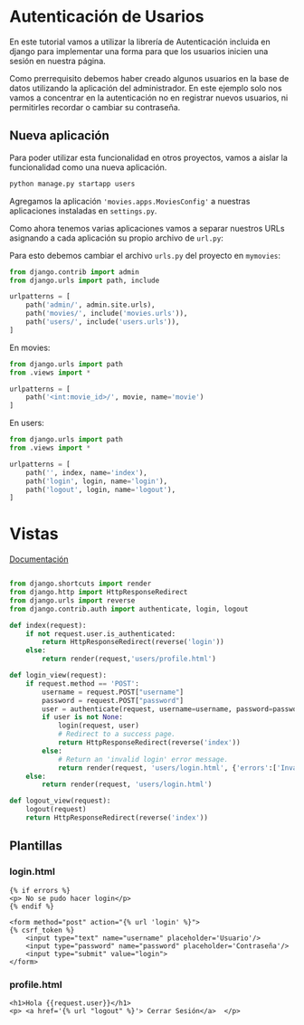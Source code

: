 # Autenticación de Usarios

En este tutorial vamos a utilizar la librería de Autenticación incluida
en django para implementar una forma para que los usuarios inicien una sesión en
nuestra página.

Como prerrequisito debemos haber creado algunos usuarios en la base de datos
utilizando la aplicación del administrador. En este ejemplo solo nos vamos a
concentrar en la autenticación no en registrar nuevos usuarios, ni permitirles
recordar o cambiar su contraseña.

## Nueva aplicación

Para poder utilizar esta funcionalidad en otros proyectos, vamos a
aislar la funcionalidad como una nueva aplicación.

```bash
python manage.py startapp users
```

Agregamos la aplicación `'movies.apps.MoviesConfig'` a nuestras aplicaciones instaladas en `settings.py`.

Como ahora tenemos varias aplicaciones vamos a separar nuestros URLs
asignando a cada aplicación su propio archivo de `url.py`:

Para esto debemos cambiar el archivo `urls.py` del proyecto en `mymovies`:

```python
from django.contrib import admin
from django.urls import path, include

urlpatterns = [
    path('admin/', admin.site.urls),
    path('movies/', include('movies.urls')),
    path('users/', include('users.urls')),
]
```

En movies:

```python
from django.urls import path
from .views import *

urlpatterns = [
    path('<int:movie_id>/', movie, name='movie')
]
```

En users:

```python
from django.urls import path
from .views import *

urlpatterns = [
    path('', index, name='index'),
    path('login', login, name='login'),
    path('logout', login, name='logout'),
]
```

# Vistas

[Documentación](https://docs.djangoproject.com/en/5.1/topics/auth/default/#django.contrib.auth.login)

```python

from django.shortcuts import render
from django.http import HttpResponseRedirect
from django.urls import reverse
from django.contrib.auth import authenticate, login, logout

def index(request):
    if not request.user.is_authenticated:
        return HttpResponseRedirect(reverse('login'))
    else:
        return render(request,'users/profile.html')

def login_view(request):
    if request.method == 'POST':
        username = request.POST["username"]
        password = request.POST["password"]
        user = authenticate(request, username=username, password=password)
        if user is not None:
            login(request, user)
            # Redirect to a success page.
            return HttpResponseRedirect(reverse('index'))
        else:
            # Return an 'invalid login' error message.
            return render(request, 'users/login.html', {'errors':['Invalid Login']})
    else:
        return render(request, 'users/login.html')

def logout_view(request):
    logout(request)
    return HttpResponseRedirect(reverse('index'))
```

## Plantillas

### login.html
```django
{% if errors %}
<p> No se pudo hacer login</p>
{% endif %}

<form method="post" action="{% url 'login' %}">
{% csrf_token %}
    <input type="text" name="username" placeholder='Usuario'/>
    <input type="password" name="password" placeholder='Contraseña'/>
    <input type="submit" value="login">
</form>
```
### profile.html
```django
<h1>Hola {{request.user}}</h1>
<p> <a href='{% url "logout" %}'> Cerrar Sesión</a>  </p>
```
